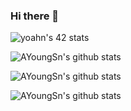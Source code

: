 ### Hi there 👋

<!--
**AYoungSn/AYoungSn** is a ✨ _special_ ✨ repository because its `README.md` (this file) appears on your GitHub profile.
-->

<!--
Here are some ideas to get you started:

- 🔭 I’m currently working on ...
- 🌱 I’m currently learning ...
- 👯 I’m looking to collaborate on ...
- 🤔 I’m looking for help with ...
- 💬 Ask me about ...
- 📫 How to reach me: ...
- 😄 Pronouns: ...
- ⚡ Fun fact: ...
-->


![yoahn's 42 stats](https://badge42.herokuapp.com/api/stats/yoahn?privacyEmail=true)

![AYoungSn's github stats](https://github-readme-stats.vercel.app/api?username=AYoungSn&show_icons=true&theme=merko)

![AYoungSn's github stats](https://github-readme-stats.vercel.app/api?username=AYoungSn&show_icons=true&theme=vue-dark)

![AYoungSn's github stats](https://github-readme-stats.vercel.app/api?username=AYoungSn&show_icons=true&theme=gotham)
